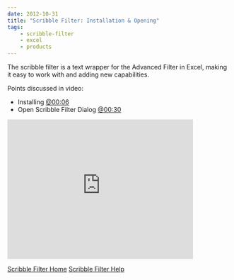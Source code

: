 ```yaml
---
date: 2012-10-31
title: "Scribble Filter: Installation & Opening"
tags:
    - scribble-filter
    - excel
    - products
---
```


The scribble filter is a text wrapper for the Advanced Filter in Excel, making it easy to work with and adding new capabilities.

Points discussed in video:

<ul>
<li>Installing <a href="http://www.youtube.com/watch?feature=player_detailpage&v=tzP4RLMuGV4#t=6s">@00:06</a></li>
<li>Open Scribble Filter Dialog <a href="http://www.youtube.com/watch?feature=player_detailpage&v=tzP4RLMuGV4#t=30s">@00:30</a></li>
</ul>

<iframe width="420" height="315" src="http://www.youtube.com/embed/tzP4RLMuGV4" frameborder="0" allowfullscreen></iframe>

<a href="http://wp.me/P26YjB-7Z">Scribble Filter Home</a>
<a href="http://wp.me/P26YjB-82">Scribble Filter Help</a>
